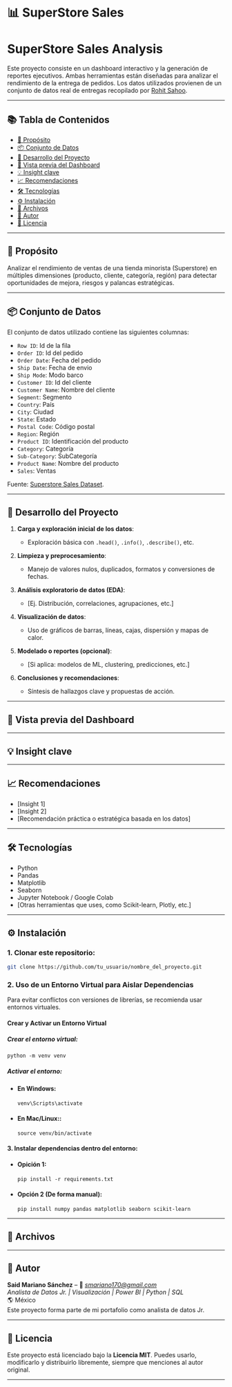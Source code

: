 # 📊 SuperStore Sales
# SuperStore Sales Analysis

Este proyecto consiste en un dashboard interactivo y la generación de reportes ejecutivos. Ambas herramientas están diseñadas para analizar el rendimiento de la entrega de pedidos. Los datos utilizados provienen de un conjunto de datos real de entregas recopilado por [Rohit Sahoo](https://www.kaggle.com/rohitsahoo).

---

## 📚 Tabla de Contenidos

- [🎯 Propósito](#-propósito)
- [📦 Conjunto de Datos](#-conjunto-de-datos)
- [🧪 Desarrollo del Proyecto](#-desarrollo-del-proyecto)
- [📌 Vista previa del Dashboard](#-vista-previa-del-dashboard)
- [💡 Insight clave](#-insight-clave)
- [📈 Recomendaciones](#-recomendaciones)
- [🛠️ Tecnologías](#️-tecnologías)
- [⚙️ Instalación](#️-instalación)
- [📂 Archivos](#-archivos)
- [👤 Autor](#-autor)
- [📝 Licencia](#-licencia)

---

## 🎯 Propósito

Analizar el rendimiento de ventas de una tienda minorista (Superstore) en múltiples dimensiones (producto, cliente, categoría, región) para detectar oportunidades de mejora, riesgos y palancas estratégicas.

---

## 📦 Conjunto de Datos

El conjunto de datos utilizado contiene las siguientes columnas:

- `Row ID`: Id de la fila
- `Order ID`: Id del pedido
- `Order Date`: Fecha del pedido
- `Ship Date`: Fecha de envio
- `Ship Mode`: Modo barco
- `Customer ID`: Id del cliente
- `Customer Name`: Nombre del cliente
- `Segment`: Segmento
- `Country`: País
- `City`: Ciudad
- `State`: Estado
- `Postal Code`: Código postal
- `Region`: Región
- `Product ID`: Identificación del producto
- `Category`: Categoría
- `Sub-Category`: SubCategoría
- `Product Name`: Nombre del producto
- `Sales`: Ventas

Fuente: [Superstore Sales Dataset](https://www.kaggle.com/datasets/rohitsahoo/sales-forecasting).

---

## 🧪 Desarrollo del Proyecto

1. **Carga y exploración inicial de los datos**:
   - Exploración básica con `.head()`, `.info()`, `.describe()`, etc.

2. **Limpieza y preprocesamiento**:
   - Manejo de valores nulos, duplicados, formatos y conversiones de fechas.

3. **Análisis exploratorio de datos (EDA)**:
   - [Ej. Distribución, correlaciones, agrupaciones, etc.]

4. **Visualización de datos**:
   - Uso de gráficos de barras, líneas, cajas, dispersión y mapas de calor.

5. **Modelado o reportes (opcional)**:
   - [Si aplica: modelos de ML, clustering, predicciones, etc.]

6. **Conclusiones y recomendaciones**:
   - Síntesis de hallazgos clave y propuestas de acción.

---

## 📌 Vista previa del Dashboard

---

## 💡 Insight clave

---

## 📈 Recomendaciones

- [Insight 1]
- [Insight 2]
- [Recomendación práctica o estratégica basada en los datos]

---

## 🛠️ Tecnologías

- Python
- Pandas
- Matplotlib
- Seaborn
- Jupyter Notebook / Google Colab
- [Otras herramientas que uses, como Scikit-learn, Plotly, etc.]

---

## ⚙️ Instalación

### 1. Clonar este repositorio:
```bash
git clone https://github.com/tu_usuario/nombre_del_proyecto.git
```
### 2. Uso de un Entorno Virtual para Aislar Dependencias

Para evitar conflictos con versiones de librerías, se recomienda usar entornos virtuales.

####  Crear y Activar un Entorno Virtual

##### Crear el entorno virtual:
```
python -m venv venv
```
##### Activar el entorno:
* #### En Windows:

    ```
    venv\Scripts\activate
    ```

* #### En Mac/Linux::

    ```
    source venv/bin/activate
    ```
#### 3. Instalar dependencias dentro del entorno:
* #### Opición 1:
    ```
    pip install -r requirements.txt
    ```

* #### Opción 2 (De forma manual):
    ```
    pip install numpy pandas matplotlib seaborn scikit-learn
    ```

---

## 📂 Archivos

---

## 👤 Autor

**Said Mariano Sánchez** –  📧 *smariano170@gmail.com*  
*Analista de Datos Jr. | Visualización | Power BI | Python | SQL*  
🌎 México  
Este proyecto forma parte de mi portafolio como analista de datos Jr.

---

## 📝 Licencia

Este proyecto está licenciado bajo la **Licencia MIT**. Puedes usarlo, modificarlo y distribuirlo libremente, siempre que menciones al autor original.

---
